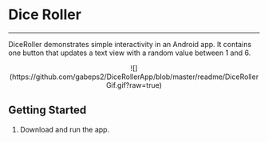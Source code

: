 Dice Roller 
===========================
------------

DiceRoller demonstrates simple interactivity in an Android app.
It contains one button that updates a text view with a random
value between 1 and 6.

<div align="center">
![](https://github.com/gabeps2/DiceRollerApp/blob/master/readme/DiceRollerGif.gif?raw=true)
</div>

Getting Started
---------------

1. Download and run the app.
